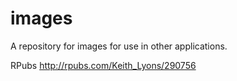 # images
A repository for images for use in other applications.

RPubs
http://rpubs.com/Keith_Lyons/290756
